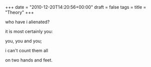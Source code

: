 +++
date = "2010-12-20T14:20:56+00:00"
draft = false
tags = 
title = "Theory"
+++
<p>who have i alienated?</p>&#13;
<p>it is most certainly you:</p>&#13;
<p>you, you and you;</p>&#13;
<p>i can't count them all</p>&#13;
<p>on two hands and feet.</p> 